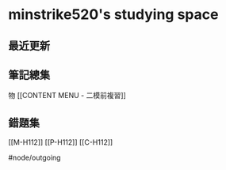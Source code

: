 # minstrike520's studying space
## 最近更新

## 筆記總集
物 [[CONTENT MENU - 二模前複習]]

## 錯題集
[[M-H112]]
[[P-H112]]
[[C-H112]]

#node/outgoing 